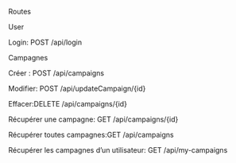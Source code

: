 Routes

User

Login: POST  /api/login


Campagnes

Créer : POST  /api/campaigns

Modifier: POST /api/updateCampaign/{id}

Effacer:DELETE  /api/campaigns/{id}

Récupérer une campagne: GET /api/campaigns/{id}

Récupérer toutes campagnes:GET /api/campaigns

Récupérer les campagnes d’un utilisateur: GET /api/my-campaigns
